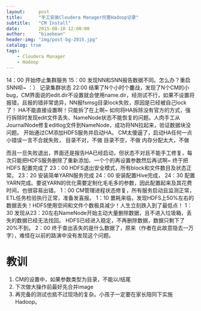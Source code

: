 ```yaml
---
layout:     post
title:      "手工安装Cloudera Manager托管Hadoop记录"
subtitle:   "CM Install"
date:       2015-08-10 12:00:00
author:     "biaobean"
header-img: "img/post-bg-2015.jpg"
catalog: true
tags:
    - Cloudera Manager
    - Hadoop
---
```



14：00
开始停止集群服务
15：00
发现NN和SNN报告数据不同。怎么办？重启SNN呗~ ：）
记录集群状态
22:00
结果了N个小时个鏖战，发现了N个CM的小bug，CM界面说的edit.dir不设置就会使用name.dir，经测试不行，如果不设置将报错，且报的错非常诡异，NN报fsmsg目录lock失败，原因是已经被自己lock了！
HA不能直接设置啊！只能拆了在上啊~
如何将HA拆除没有官方的方式，强行拆除时发现edit文件丢失、NameNode状态不能恢复的问题。人肉手工从JournalNode修复editlog文件到NameNode，成功将NN拉起来，验证数据块没问题。
开始通过CM添加HDFS服务并启动HA。
CM太傻逼了，启动HA任何一点小错误一言不合就失败，
  目录不对，不做
  目录不空，不做
  内存分配太大，不做

而且一旦失败退出，界面还是报告HA已经启动，但状态不对且不能手工修复，每次只能把HDFS服务删除了重新添加、一个个的再设置参数然后再试啊~
终于把HDFS 配置完成了
23：00
HDFS退出安全模式，所有block和文件数目及状态正常。
23：20
安装简单YARN服务完成
24：00
安装配置Hive完成，
24：30
配置YARN完成。要说YARN的优化需要定制化毛毛多的参数，因此配置起来及其花费时间，也很容易出错。
1：00
CM管理进程状态修复，所有服务启动且监测正常，ETL任务检验执行正常，准备发喜报。
1：10
噩耗来临，发现HDFS上50%左右的数据丢失！HDFS使用空间和文件个数极具减少！人生立刻跌入到了最低点！
1：30
发现从23：20左右NameNode开始主动大量删除数据，且不进入垃圾箱，丢失的数据已经无法找回。
HDFS已经进入稳定，不再删除数据，数据只剩下了20%不到。
2：00
终于查出丢失的是什么数据了，原来（作者在此故意隐去一万字），难怪在以前的路演中没有发现这个问题。

# 教训 #
1. CM的设置中，如果参数类型为目录，不能以/结尾
2. 下次做大操作前最好先合并image
3. 再完备的测试也抵不过现场的复杂。小孩子一定要在家长陪同下实施Hadoop。

